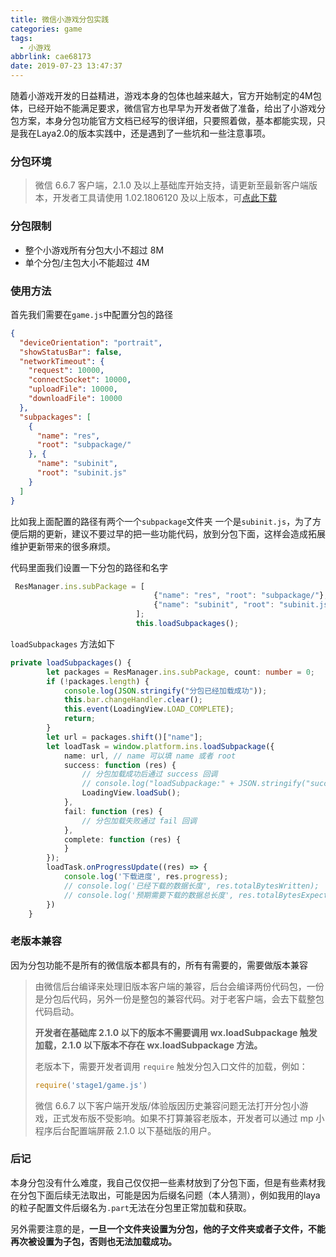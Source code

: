 ```yaml
---
title: 微信小游戏分包实践
categories: game
tags:
  - 小游戏
abbrlink: cae68173
date: 2019-07-23 13:47:37
---
```


随着小游戏开发的日益精进，游戏本身的包体也越来越大，官方开始制定的4M包体，已经开始不能满足要求，微信官方也早早为开发者做了准备，给出了小游戏分包方案，本身分包功能官方文档已经写的很详细，只要照着做，基本都能实现，只是我在Laya2.0的版本实践中，还是遇到了一些坑和一些注意事项。

<!-- more -->

### 分包环境

> 微信 6.6.7 客户端，2.1.0 及以上基础库开始支持，请更新至最新客户端版本，开发者工具请使用 1.02.1806120 及以上版本，可[点此下载](https://developers.weixin.qq.com/miniprogram/dev/devtools/download.html)

### 分包限制

- 整个小游戏所有分包大小不超过 8M
- 单个分包/主包大小不能超过 4M

### 使用方法

首先我们需要在`game.js`中配置分包的路径

```json
{
  "deviceOrientation": "portrait",
  "showStatusBar": false,
  "networkTimeout": {
    "request": 10000,
    "connectSocket": 10000,
    "uploadFile": 10000,
    "downloadFile": 10000
  },
  "subpackages": [
    {
      "name": "res",
      "root": "subpackage/"
    }, {
      "name": "subinit",
      "root": "subinit.js"
    }
  ]
}
```

比如我上面配置的路径有两个一个`subpackage`文件夹 一个是`subinit.js`，为了方便后期的更新，建议不要过早的把一些功能代码，放到分包下面，这样会造成拓展维护更新带来的很多麻烦。

代码里面我们设置一下分包的路径和名字

```typescript
 ResManager.ins.subPackage = [
                                {"name": "res", "root": "subpackage/"},
                                {"name": "subinit", "root": "subinit.js"}
                            ];
                            this.loadSubpackages();
```

`loadSubpackages` 方法如下

```typescript
private loadSubpackages() {
        let packages = ResManager.ins.subPackage, count: number = 0;
        if (!packages.length) {
            console.log(JSON.stringify("分包已经加载成功"));
            this.bar.changeHandler.clear();
            this.event(LoadingView.LOAD_COMPLETE);
            return;
        }
        let url = packages.shift()["name"];
        let loadTask = window.platform.ins.loadSubpackage({
            name: url, // name 可以填 name 或者 root
            success: function (res) {
                // 分包加载成功后通过 success 回调
                // console.log("loadSubpackage:" + JSON.stringify("success"));
                LoadingView.loadSub();
            },
            fail: function (res) {
                // 分包加载失败通过 fail 回调
            },
            complete: function (res) {
            }
        });
        loadTask.onProgressUpdate((res) => {
            console.log('下载进度', res.progress);
            // console.log('已经下载的数据长度', res.totalBytesWritten);
            // console.log('预期需要下载的数据总长度', res.totalBytesExpectedToWrite)
        })
    }
```

### 老版本兼容

因为分包功能不是所有的微信版本都具有的，所有有需要的，需要做版本兼容

> 由微信后台编译来处理旧版本客户端的兼容，后台会编译两份代码包，一份是分包后代码，另外一份是整包的兼容代码。对于老客户端，会去下载整包代码启动。
>
> **开发者在基础库 2.1.0 以下的版本不需要调用 wx.loadSubpackage 触发加载，2.1.0 以下版本不存在 wx.loadSubpackage 方法。**
>
> 老版本下，需要开发者调用 `require` 触发分包入口文件的加载，例如：
>
> ```javascript
> require('stage1/game.js')
> ```
>
> 微信 6.6.7 以下客户端开发版/体验版因历史兼容问题无法打开分包小游戏，正式发布版不受影响。如果不打算兼容老版本，开发者可以通过 mp 小程序后台配置端屏蔽 2.1.0 以下基础版的用户。

### 后记

本身分包没有什么难度，我自己仅仅把一些素材放到了分包下面，但是有些素材我在分包下面后续无法取出，可能是因为后缀名问题（本人猜测），例如我用的laya的粒子配置文件后缀名为`.part`无法在分包里正常加载和获取。

另外需要注意的是，**一旦一个文件夹设置为分包，他的子文件夹或者子文件，不能再次被设置为子包，否则也无法加载成功。**

